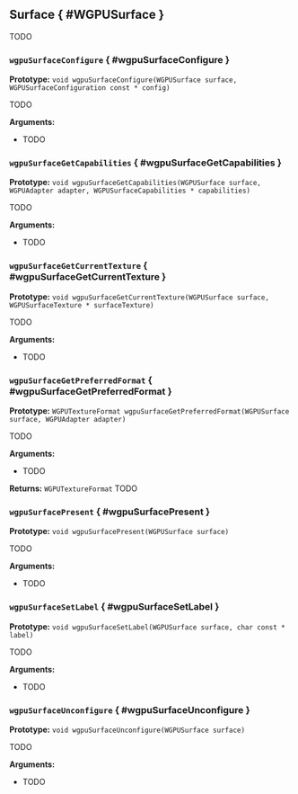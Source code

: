 

## Surface { #WGPUSurface }


TODO




### `wgpuSurfaceConfigure` { #wgpuSurfaceConfigure }

**Prototype:** `void wgpuSurfaceConfigure(WGPUSurface surface, WGPUSurfaceConfiguration const * config)`


TODO


**Arguments:**

 - TODO




### `wgpuSurfaceGetCapabilities` { #wgpuSurfaceGetCapabilities }

**Prototype:** `void wgpuSurfaceGetCapabilities(WGPUSurface surface, WGPUAdapter adapter, WGPUSurfaceCapabilities * capabilities)`


TODO


**Arguments:**

 - TODO




### `wgpuSurfaceGetCurrentTexture` { #wgpuSurfaceGetCurrentTexture }

**Prototype:** `void wgpuSurfaceGetCurrentTexture(WGPUSurface surface, WGPUSurfaceTexture * surfaceTexture)`


TODO


**Arguments:**

 - TODO




### `wgpuSurfaceGetPreferredFormat` { #wgpuSurfaceGetPreferredFormat }

**Prototype:** `WGPUTextureFormat wgpuSurfaceGetPreferredFormat(WGPUSurface surface, WGPUAdapter adapter)`


TODO


**Arguments:**

 - TODO



**Returns:** `WGPUTextureFormat` 
TODO





### `wgpuSurfacePresent` { #wgpuSurfacePresent }

**Prototype:** `void wgpuSurfacePresent(WGPUSurface surface)`


TODO


**Arguments:**

 - TODO




### `wgpuSurfaceSetLabel` { #wgpuSurfaceSetLabel }

**Prototype:** `void wgpuSurfaceSetLabel(WGPUSurface surface, char const * label)`


TODO


**Arguments:**

 - TODO




### `wgpuSurfaceUnconfigure` { #wgpuSurfaceUnconfigure }

**Prototype:** `void wgpuSurfaceUnconfigure(WGPUSurface surface)`


TODO


**Arguments:**

 - TODO




